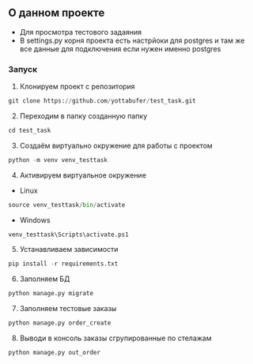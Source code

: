 
## О данном проекте 
* Для просмотра тестового задаяния
* В settings.py корня проекта есть настрйоки для postgres и там же все данные для подключения если нужен именно postgres

### Запуск
1. Клонируем проект с репозитория
```python
git clone https://github.com/yottabufer/test_task.git
```
2. Переходим в папку созданную папку
```python
cd test_task
```
3. Создаём виртуально окружение для работы с проектом
```python
python -m venv venv_testtask
```
4. Активируем виртуальное окружение
	
+ Linux
```python
source venv_testtask/bin/activate
```
+ Windows
```python
venv_testtask\Scripts\activate.ps1
```
5. Устанавливаем зависимости
```python
pip install -r requirements.txt
```
6. Заполняем БД
```python
python manage.py migrate
```
7. Заполняем тестовые заказы
```python
python manage.py order_create
```
8. Выводи в консоль заказы сгрупированные по стелажам
```python
python manage.py out_order
```
